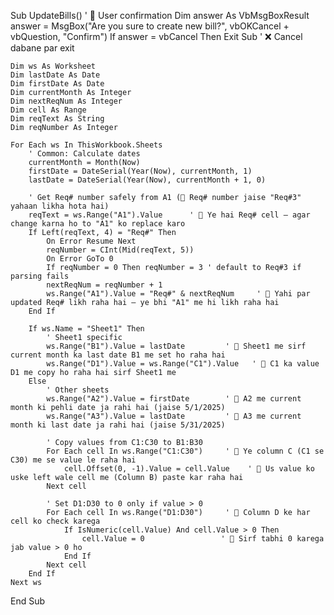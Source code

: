 Sub UpdateBills()
    ' 🔰 User confirmation
    Dim answer As VbMsgBoxResult
    answer = MsgBox("Are you sure to create new bill?", vbOKCancel + vbQuestion, "Confirm")
    If answer = vbCancel Then Exit Sub ' ❌ Cancel dabane par exit

    Dim ws As Worksheet
    Dim lastDate As Date
    Dim firstDate As Date
    Dim currentMonth As Integer
    Dim nextReqNum As Integer
    Dim cell As Range
    Dim reqText As String
    Dim reqNumber As Integer

    For Each ws In ThisWorkbook.Sheets
        ' Common: Calculate dates
        currentMonth = Month(Now)
        firstDate = DateSerial(Year(Now), currentMonth, 1)
        lastDate = DateSerial(Year(Now), currentMonth + 1, 0)

        ' Get Req# number safely from A1 (🔁 Req# number jaise "Req#3" yahaan likha hota hai)
        reqText = ws.Range("A1").Value      ' 🔹 Ye hai Req# cell — agar change karna ho to "A1" ko replace karo
        If Left(reqText, 4) = "Req#" Then
            On Error Resume Next
            reqNumber = CInt(Mid(reqText, 5))
            On Error GoTo 0
            If reqNumber = 0 Then reqNumber = 3 ' default to Req#3 if parsing fails
            nextReqNum = reqNumber + 1
            ws.Range("A1").Value = "Req#" & nextReqNum     ' 🔹 Yahi par updated Req# likh raha hai — ye bhi "A1" me hi likh raha hai
        End If

        If ws.Name = "Sheet1" Then
            ' Sheet1 specific
            ws.Range("B1").Value = lastDate         ' 🔹 Sheet1 me sirf current month ka last date B1 me set ho raha hai
            ws.Range("D1").Value = ws.Range("C1").Value   ' 🔹 C1 ka value D1 me copy ho raha hai sirf Sheet1 me
        Else
            ' Other sheets
            ws.Range("A2").Value = firstDate        ' 🔹 A2 me current month ki pehli date ja rahi hai (jaise 5/1/2025)
            ws.Range("A3").Value = lastDate         ' 🔹 A3 me current month ki last date ja rahi hai (jaise 5/31/2025)

            ' Copy values from C1:C30 to B1:B30
            For Each cell In ws.Range("C1:C30")     ' 🔹 Ye column C (C1 se C30) me se value le raha hai
                cell.Offset(0, -1).Value = cell.Value    ' 🔹 Us value ko uske left wale cell me (Column B) paste kar raha hai
            Next cell

            ' Set D1:D30 to 0 only if value > 0
            For Each cell In ws.Range("D1:D30")     ' 🔹 Column D ke har cell ko check karega
                If IsNumeric(cell.Value) And cell.Value > 0 Then
                    cell.Value = 0                 ' 🔹 Sirf tabhi 0 karega jab value > 0 ho
                End If
            Next cell
        End If
    Next ws
End Sub
